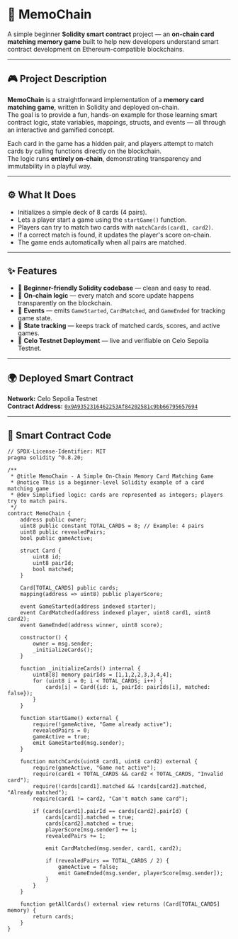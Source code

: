 # 🧠 MemoChain

A simple beginner **Solidity smart contract** project — an **on-chain card matching memory game** built to help new developers understand smart contract development on Ethereum-compatible blockchains.  

---

## 🎮 Project Description

**MemoChain** is a straightforward implementation of a **memory card matching game**, written in Solidity and deployed on-chain.  
The goal is to provide a fun, hands-on example for those learning smart contract logic, state variables, mappings, structs, and events — all through an interactive and gamified concept.  

Each card in the game has a hidden pair, and players attempt to match cards by calling functions directly on the blockchain.  
The logic runs **entirely on-chain**, demonstrating transparency and immutability in a playful way.

---

## ⚙️ What It Does

- Initializes a simple deck of 8 cards (4 pairs).  
- Lets a player start a game using the `startGame()` function.  
- Players can try to match two cards with `matchCards(card1, card2)`.  
- If a correct match is found, it updates the player's score on-chain.  
- The game ends automatically when all pairs are matched.  

---

## ✨ Features

- 🔹 **Beginner-friendly Solidity codebase** — clean and easy to read.  
- 🔹 **On-chain logic** — every match and score update happens transparently on the blockchain.  
- 🔹 **Events** — emits `GameStarted`, `CardMatched`, and `GameEnded` for tracking game state.  
- 🔹 **State tracking** — keeps track of matched cards, scores, and active games.  
- 🔹 **Celo Testnet Deployment** — live and verifiable on Celo Sepolia Testnet.  

---

## 🌍 Deployed Smart Contract

**Network:** Celo Sepolia Testnet  
**Contract Address:** [`0x9A9352316462253Af84202581c9bb66795657694`](https://celo-sepolia.blockscout.com/address/0x9A9352316462253Af84202581c9bb66795657694)  

---

## 🧩 Smart Contract Code

```solidity
// SPDX-License-Identifier: MIT
pragma solidity ^0.8.20;

/**
 * @title MemoChain - A Simple On-Chain Memory Card Matching Game
 * @notice This is a beginner-level Solidity example of a card matching game
 * @dev Simplified logic: cards are represented as integers; players try to match pairs.
 */
contract MemoChain {
    address public owner;
    uint8 public constant TOTAL_CARDS = 8; // Example: 4 pairs
    uint8 public revealedPairs;
    bool public gameActive;

    struct Card {
        uint8 id;
        uint8 pairId;
        bool matched;
    }

    Card[TOTAL_CARDS] public cards;
    mapping(address => uint8) public playerScore;

    event GameStarted(address indexed starter);
    event CardMatched(address indexed player, uint8 card1, uint8 card2);
    event GameEnded(address winner, uint8 score);

    constructor() {
        owner = msg.sender;
        _initializeCards();
    }

    function _initializeCards() internal {
        uint8[8] memory pairIds = [1,1,2,2,3,3,4,4];
        for (uint8 i = 0; i < TOTAL_CARDS; i++) {
            cards[i] = Card({id: i, pairId: pairIds[i], matched: false});
        }
    }

    function startGame() external {
        require(!gameActive, "Game already active");
        revealedPairs = 0;
        gameActive = true;
        emit GameStarted(msg.sender);
    }

    function matchCards(uint8 card1, uint8 card2) external {
        require(gameActive, "Game not active");
        require(card1 < TOTAL_CARDS && card2 < TOTAL_CARDS, "Invalid card");
        require(!cards[card1].matched && !cards[card2].matched, "Already matched");
        require(card1 != card2, "Can't match same card");

        if (cards[card1].pairId == cards[card2].pairId) {
            cards[card1].matched = true;
            cards[card2].matched = true;
            playerScore[msg.sender] += 1;
            revealedPairs += 1;

            emit CardMatched(msg.sender, card1, card2);

            if (revealedPairs == TOTAL_CARDS / 2) {
                gameActive = false;
                emit GameEnded(msg.sender, playerScore[msg.sender]);
            }
        }
    }

    function getAllCards() external view returns (Card[TOTAL_CARDS] memory) {
        return cards;
    }
}
